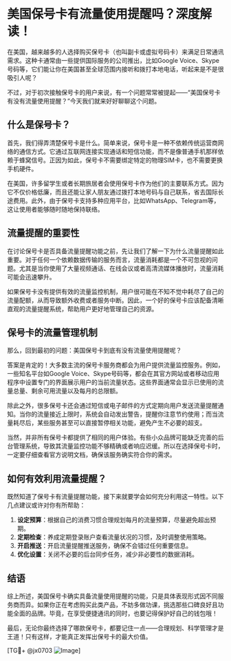 # 美国保号卡有流量使用提醒吗？深度解读！

在美国，越来越多的人选择购买保号卡（也叫副卡或虚拟号码卡）来满足日常通讯需求。这种卡通常由一些提供国际服务的公司推出，比如Google Voice、Skype号码等，它们能让你在美国甚至全球范围内接听和拨打本地电话，听起来是不是很吸引人呢？

不过，对于初次接触保号卡的用户来说，有一个问题常常被提起——“美国保号卡有没有流量使用提醒？”今天我们就来好好聊聊这个问题。

## 什么是保号卡？

首先，我们得弄清楚保号卡是什么。简单来说，保号卡是一种不依赖传统运营商网络的通信方式。它通过互联网连接实现通话和短信功能，而不是像普通手机那样依赖于蜂窝信号。正因为如此，保号卡不需要绑定特定的物理SIM卡，也不需要更换手机硬件。

在美国，许多留学生或者长期旅居者会使用保号卡作为他们的主要联系方式。因为它不仅价格低廉，而且还能让家人朋友通过拨打本地号码与自己联系，省去国际长途费用。此外，由于保号卡支持多种应用平台，比如WhatsApp、Telegram等，这让使用者能够随时随地保持联络。

## 流量提醒的重要性

在讨论保号卡是否具备流量提醒功能之前，先让我们了解一下为什么流量提醒如此重要。对于任何一个依赖数据传输的服务而言，流量消耗都是一个不可忽视的问题。尤其是当你使用了大量视频通话、在线会议或者高清流媒体播放时，流量消耗可能会迅速攀升。

如果保号卡没有提供有效的流量监控机制，用户很可能在不知不觉中耗尽了自己的流量配额，从而导致额外收费或者服务中断。因此，一个好的保号卡应该配备清晰直观的流量提醒系统，帮助用户更好地管理自己的资源。

## 保号卡的流量管理机制

那么，回到最初的问题：美国保号卡到底有没有流量使用提醒呢？

答案是肯定的！大多数主流的保号卡服务商都会为用户提供流量监控服务。例如，一些知名平台如Google Voice、Skype号码等，都会在其官方网站或者移动应用程序中设置专门的界面展示用户的当前流量状态。这些界面通常会显示已使用的流量总量、剩余可用流量以及每月的总限额。

除此之外，很多保号卡还会通过短信或电子邮件的方式定期向用户发送流量提醒通知。当你的流量接近上限时，系统会自动发出警告，提醒你注意节约使用；而当流量耗尽后，某些服务甚至可以直接暂停相关功能，避免产生不必要的超支。

当然，并非所有保号卡都提供了相同的用户体验。有些小众品牌可能缺乏完善的后台管理系统，导致其流量监控功能不够精确或者响应迟缓。所以在选择保号卡时，一定要仔细查看官方说明文档，确保该服务确实符合你的需求。

## 如何有效利用流量提醒？

既然知道了保号卡有流量提醒功能，接下来就要学会如何充分利用这一特性。以下几点建议或许对你有所帮助：

1. **设定预算**：根据自己的消费习惯合理规划每月的流量预算，尽量避免超出预期。
2. **定期检查**：养成定期登录账户查看流量状况的习惯，及时调整使用策略。
3. **开启推送**：开启流量提醒推送服务，确保不会错过任何重要信息。
4. **优化设置**：关闭不必要的后台同步任务，减少非必要性的数据消耗。

## 结语

综上所述，美国保号卡确实具备流量使用提醒的功能，只是具体表现形式因不同服务商而异。如果你正在考虑购买此类产品，不妨多做功课，挑选那些口碑良好且功能全面的品牌。毕竟，在享受便捷通讯的同时，也要记得保护好自己的钱包哦！

最后，无论你最终选择了哪款保号卡，都要记住一点——合理规划、科学管理才是王道！只有这样，才能真正发挥出保号卡的最大价值。

[TG💪+ @jx0703 ![Image](https://github.com/user-attachments/assets/dbca1d08-cadb-493c-b0ec-ad6f7a83f270)]